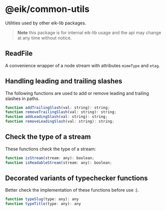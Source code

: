 # @eik/common-utils

Utilities used by other eik-lib packages.

> **Note**
> this package is for internal eik-lib usage and the api may change at any time without notice.

## ReadFile

A convenience wrapper of a node stream with attributes `mimeType` and `etag`.

## Handling leading and trailing slashes

The following functions are used to add or remove leading and trailing slashes in paths.

```js
function addTrailingSlash(val: string): string;
function removeTrailingSlash(val: string): string;
function addLeadingSlash(val: string): string;
function removeLeadingSlash(val: string): string;
```

## Check the type of a stream

These functions check the type of a stream:

```js
function isStream(stream: any): boolean;
function isReadableStream(stream: any): boolean;
```

## Decorated variants of typechecker functions

Better check the implementation of these functions before use :).

```js
function typeSlug(type: any): any
function typeTitle(type: any): any
```
